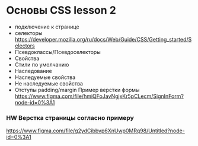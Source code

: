 # Основы  СSS lesson 2
  - подключение к странице
  - селекторы https://developer.mozilla.org/ru/docs/Web/Guide/CSS/Getting_started/Selectors
  - Псевдоклассы/Псевдоселекторы
  - Свойства 
  - Стили по умолчанию
  - Наследование
  - Наследуемые свойства
  - Не наследуемые свойства
  - Отступы padding/margin
Пример верстки формы https://www.figma.com/file/hmiQFoJavNgjxKr5pCLecm/SignInForm?node-id=0%3A1
### HW Верстка страницы согласно примеру
https://www.figma.com/file/g2ydCibbvp6XnUwp0MRq98/Untitled?node-id=0%3A1 

